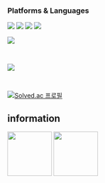 <h3>Platforms & Languages</h3>
<a target="_blank"><img src="https://img.shields.io/badge/c-A8B9CC?style=flat-square&logo=c&logoColor=white"/>

<img src="https://img.shields.io/badge/c++-00599C?style=flat-square&logo=cplusplus&logoColor=white"/>

<img src="https://img.shields.io/badge/csharp-239120?style=flat-square&logo=csharp&logoColor=white"/>

<img src="https://img.shields.io/badge/python-3776AB?style=flat-square&logo=python&logoColor=white"/>

<img src="https://img.shields.io/badge/rust-000000?style=flat-square&logo=rust&logoColor=white"/></a>

<br>

<a target="_blank"><img src="https://img.shields.io/badge/flutter-02569B?style=flat-square&logo=flutter&logoColor=white"/></a>

<br>

[![Solved.ac 프로필](http://mazassumnida.wtf/api/v2/generate_badge?boj=rangaka)](https://solved.ac/rangaka)



<h2>information</h2>
<p>
  <img height="100em" src="https://github-readme-stats.vercel.app/api?username=rkdehdgus0101&show_icons=true&include_all_commits=true&bg_color=30,e96443,904e95&title_color=fff&text_color=fff">
  <img height="100em" src="https://github-readme-stats.vercel.app/api/top-langs/?username=rkdehdgus0101&layout=compact&bg_color=30,e96443,904e95&title_color=fff&text_color=fff">
</p>

